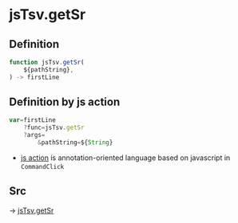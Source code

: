 # jsTsv.getSr

## Definition

```js.js
function jsTsv.getSr(
	${pathString},
) -> firstLine
```


## Definition by js action

```js.js
var=firstLine
	?func=jsTsv.getSr
	?args=
		&pathString=${String}
```

- [js action](#) is annotation-oriented language based on javascript in `CommandClick`



## Src

-> [jsTsv.getSr](https://github.com/puutaro/CommandClick/blob/master/app/src/main/java/com/puutaro/commandclick/fragment_lib/terminal_fragment/js_interface/tsv/JsTsv.kt#L43)


